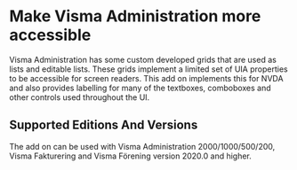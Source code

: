 # Make Visma Administration more accessible
Visma Administration has some custom developed grids that are used as lists and editable lists. These grids implement a limited set of UIA properties to be accessible for screen readers.
This add on implements this for NVDA and also provides labelling for many of the textboxes, comboboxes and other controls used throughout the UI.

## Supported Editions And Versions
The add on can be used with Visma Administration 2000/1000/500/200, Visma Fakturering and Visma Förening version 2020.0 and higher.
